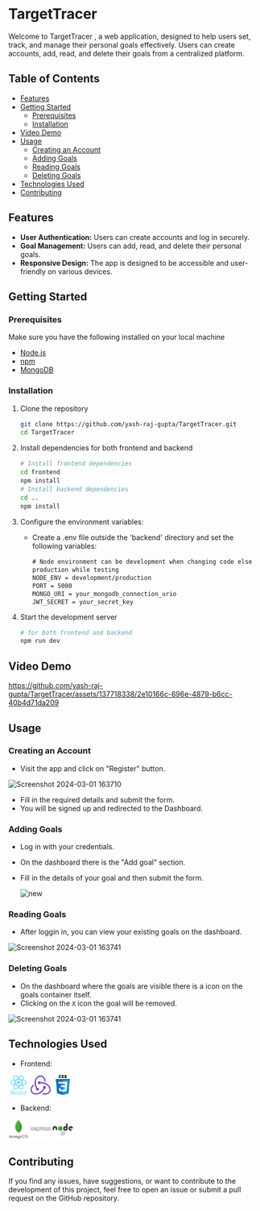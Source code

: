 # TargetTracer

Welcome to TargetTracer , a web application, designed to help users set, track, and manage their personal goals effectively. Users can create accounts, add, read, and delete their goals from a centralized platform.


## Table of Contents
- [Features](#features)
- [Getting Started](#getting-started)
  - [Prerequisites](#prerequisites)
  - [Installation](#installation)
- [Video Demo](#video-demo)
- [Usage](#usage)
   - [Creating an Account](#creating-an-account)
   - [Adding Goals](#adding-goals)
   - [Reading Goals](#reading-goals)
   - [Deleting Goals](#deleting-goals)
- [Technologies Used](#technologies-used)
- [Contributing](#contributing)



## Features
- **User Authentication:** Users can create accounts and log in securely.
- **Goal Management:** Users can add, read, and delete their personal goals.
- **Responsive Design:** The app is designed to be accessible and user-friendly on various devices.

## Getting Started

### Prerequisites

Make sure you have the following installed on your local machine

- [Node.js](https://nodejs.org/en)
- [npm](https://www.npmjs.com/)
- [MongoDB](https://www.mongodb.com/)

### Installation

1. Clone the repository

   ````bash
   git clone https://github.com/yash-raj-gupta/TargetTracer.git
   cd TargetTracer
   ````
   
2. Install dependencies for both frontend and backend

   ````bash
   # Install frontend dependencies
   cd frontend
   npm install
   # Install backend dependencies
   cd ..
   npm install
   ````
   
3. Configure the environment variables:
   - Create a .env file outside the 'backend' directory and set the following variables:
     
     ````env
     # Node environment can be development when changing code else production while testing
     NODE_ENV = development/production
     PORT = 5000
     MONGO_URI = your_mongodb_connection_urio
     JWT_SECRET = your_secret_key
     ````
     
4. Start the development server

   ````bash
   # for both frontend and backend 
   npm run dev
   ````


## Video Demo

https://github.com/yash-raj-gupta/TargetTracer/assets/137718338/2e10166c-696e-4879-b6cc-40b4d71da209

## Usage

### Creating an Account

- Visit the app and click on "Register" button.

![Screenshot 2024-03-01 163710](https://github.com/yash-raj-gupta/TargetTracer/assets/137718338/c06a9a97-c511-43c6-90e8-ba80b9da295d)

  
- Fill in the required details and submit the form.
- You will be signed up and redirected to the Dashboard.

### Adding Goals

- Log in with your credentials.
- On the dashboard there is the "Add goal" section.
- Fill in the details of your goal and then submit the form.

  ![new](https://github.com/yash-raj-gupta/TargetTracer/assets/137718338/341df48a-9a44-4549-bc3b-8df93b50062f)


### Reading Goals

- After loggin in, you can view your existing goals on the dashboard.
  
![Screenshot 2024-03-01 163741](https://github.com/yash-raj-gupta/TargetTracer/assets/137718338/479118f4-20f4-44d6-82cc-f82a5f1550cc)

### Deleting Goals

- On the dashboard where the goals are visible there is a icon on the goals container itself.
- Clicking on the `X` icon the goal will be removed.

![Screenshot 2024-03-01 163741](https://github.com/yash-raj-gupta/TargetTracer/assets/137718338/268d3346-35ec-41e2-8d20-0b06374ccdea)

## Technologies Used

- Frontend:
 <p><img src="https://raw.githubusercontent.com/devicons/devicon/master/icons/react/react-original-wordmark.svg" alt="react" width="40" height="40"/> </a> 
 <img src="https://raw.githubusercontent.com/devicons/devicon/master/icons/redux/redux-original.svg" alt="redux" width="40" height="40"/>
 <img src="https://raw.githubusercontent.com/devicons/devicon/master/icons/css3/css3-original-wordmark.svg" alt="css3" width="40" height="40"/></p>

- Backend:
 <p>
  <img src="https://raw.githubusercontent.com/devicons/devicon/master/icons/mongodb/mongodb-original-wordmark.svg" alt="mongodb" width="40" height="40"/>
    <img src="https://raw.githubusercontent.com/devicons/devicon/master/icons/express/express-original-wordmark.svg" alt="express" width="40" height="40"/>
    <img src="https://raw.githubusercontent.com/devicons/devicon/master/icons/nodejs/nodejs-original-wordmark.svg" alt="nodejs" width="40" height="40"/> 
  </p>
  

## Contributing

If you find any issues, have suggestions, or want to contribute to the development of this project, feel free to open an issue or submit a pull request on the GitHub repository.
